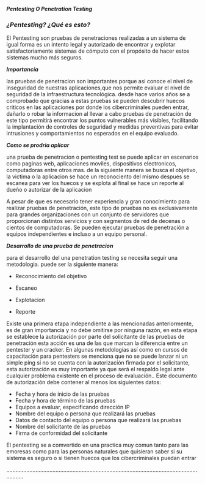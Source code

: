 

 _**Pentesting O Penetration Testing**_
### _**¿Pentesting?  ¿Qué es esto?**_

El Pentesting son pruebas de penetraciones realizadas a un sistema de igual forma es un intento legal y autorizado de encontrar y explotar satisfactoriamente sistemas de cómputo con el propósito de hacer estos sistemas mucho más seguros. 	


_**Importancia**_ 

las pruebas de penetracion son importantes porque asi conoce el nivel de inseguridad de nuestras aplicaciones,que nos permite evaluar el nivel de seguridad de la infraestructura tecnológica. desde hace varios años se a comprobado que gracias a estas pruebas se pueden descubrir huecos criticos en las aplicaciones
por donde los cibercriminales pueden entrar, dañarlo o robar la informacion 
al llevar a cabo pruebas de penetración de este tipo permitirá encontrar los puntos vulnerables más visibles, facilitando la implantación de controles de seguridad y medidas preventivas para evitar intrusiones y comportamientos no esperados en el equipo evaluado.


_**Como se prodria aplicar**_ 

una prueba de penetracion o pentesting test se puede aplicar en escenarios como paginas web, aplicaciones moviles, dispositivos electronicos, computadoras entre otros mas. 
de la siguiente manera
se busca el objetivo, la victima o la aplicacion se hace un reconociento del mismo despues se escanea para ver los huecos  y se explota al final se hace un reporte al dueño o autorizar de la aplicacion

A pesar de que es necesario tener experiencia y gran conocimiento para realizar pruebas de penetración, este tipo de pruebas no es exclusivamente para grandes organizaciones con un conjunto de servidores que proporcionan distintos servicios y con segmentos de red de decenas o cientos de computadoras.
Se pueden ejecutar pruebas de penetración a equipos independientes e incluso a un equipo personal.


_**Desarrollo de una prueba de penetracion**_

para el desarrollo del una penetration testing se necesita seguir una metodologia.
puede ser la siguiente manera:

* Reconocimiento del objetivo

* Escaneo

* Explotacion

* Reporte 

Existe una primera etapa independiente a las mencionadas anteriormente, es de gran importancia y no debe omitirse por ninguna razón, en esta etapa se establece la autorización por parte del solicitante de las pruebas de penetración esta acción es una de las que marcan la diferencia entre un pentester y un cracker.
 En algunas metodologías así como en cursos de capacitación para pentesters se menciona que no se puede lanzar ni un simple ping si no se cuenta con la autorización firmada por el solicitante, esta autorización es muy importante ya que será el respaldo legal ante cualquier problema existente en el proceso de evaluación..
Este documento de autorización debe contener al menos los siguientes datos:

* Fecha y hora de inicio de las pruebas
* Fecha y hora de término de las pruebas
* Equipos a evaluar, especificando dirección IP
* Nombre del equipo o persona que realizará las pruebas 
* Datos de contacto del equipo o persona que realizará las pruebas
* Nombre del solicitante de las pruebas 
* Firma de conformidad del solicitante

 El pentesting se a comvertido en una practica muy comun tanto para las emoresas como para las personas naturales que quisieran saber si su sistema es seguro o si tienen huecos que los cibercriminales puedan entrar 



.......................................................................................................................................
